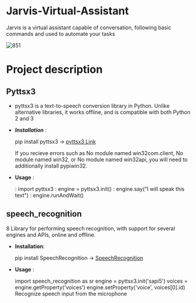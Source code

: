 # Jarvis-Virtual-Assistant
Jarvis is a  virtual assistant capable of conversation, following basic commands and used to automate your tasks 

![851](https://user-images.githubusercontent.com/77189196/116514535-ca02eb00-a8e8-11eb-9942-eb87876be42d.jpg)

# Project description

## Pyttsx3 

- pyttsx3 is a text-to-speech conversion library in Python. Unlike alternative libraries, it works offline, and is compatible with both Python 2 and 3

- ***Installation*** :

   pip install pyttsx3 -> [pyttsx3 Link](https://pypi.org/project/pyttsx3/)

   If you recieve errors such as No module named win32com.client, No module named win32, or No module named win32api, you will need to additionally install pypiwin32.

- **Usage** :

  : import pyttsx3
  : engine = pyttsx3.init()
  : engine.say("I will speak this text")
  : engine.runAndWait()
  
  
## speech_recognition
  8 Library for performing speech recognition, with support for several engines and APIs, online and offline.
  
- **Installation**:

  pip install SpeechRecognition -> [SpeechRecognition](https://pypi.org/project/SpeechRecognition/)
  
 - **Usage** :
 
   import speech_recognition as sr
 engine = pyttsx3.init('sapi5')
 voices = engine.getProperty('voices')
 engine.setProperty('voice', voices[0].id)
 Recognize speech input from the microphone






